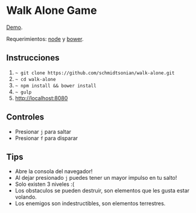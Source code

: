 Walk Alone Game
===============

[Demo](http://schmidtsonian.github.io/walk-alone/).

Requerimientos:  [node](http://nodejs.org/) y [bower](http://bower.io/).

Instrucciones
-------------

 1. `~ git clone https://github.com/schmidtsonian/walk-alone.git`
 2. `~ cd walk-alone`
 3. `~ npm install && bower install`
 4. `~ gulp`
 5. [http://localhost:8080](http://localhost:8080)
 
Controles
---------
 - Presionar `j` para saltar
 - Presionar `f` para disparar
 
Tips
---------
- Abre la consola del navegador!
- Al dejar presionado `j` puedes tener un mayor impulso en tu salto!
- Solo existen 3 niveles :(
- Los obstaculos se pueden destruir, son elementos que les gusta estar volando.
- Los enemigos son indestructibles, son elementos terrestres.
